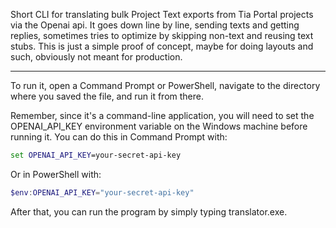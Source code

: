 Short CLI for translating bulk Project Text exports from Tia Portal projects via the Openai api. It goes down line by line, sending texts and getting replies, sometimes tries to optimize by skipping non-text and reusing text stubs. This is just a simple proof of concept, maybe for doing layouts and such, obviously not meant for production.

------

To run it, open a Command Prompt or PowerShell, navigate to the directory where you saved the file, and run it from there.

Remember, since it's a command-line application, you will need to set the OPENAI_API_KEY environment variable on the Windows machine before running it. You can do this in Command Prompt with:

```cmd
set OPENAI_API_KEY=your-secret-api-key
```
Or in PowerShell with:

```powershell
$env:OPENAI_API_KEY="your-secret-api-key"
```
After that, you can run the program by simply typing translator.exe.